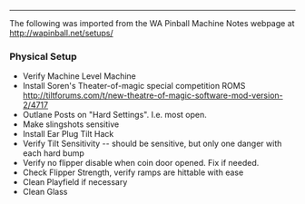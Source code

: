 ***
The following was imported from the WA Pinball Machine Notes webpage at http://wapinball.net/setups/
### Physical Setup
-   Verify Machine Level Machine
-   Install Soren's Theater-of-magic special competition ROMS\
    http://tiltforums.com/t/new-theatre-of-magic-software-mod-version-2/4717
-   Outlane Posts on "Hard Settings". I.e. most open.
-   Make slingshots sensitive
-   Install Ear Plug Tilt Hack
-   Verify Tilt Sensitivity -- should be sensitive, but only one danger with each hard bump
-   Verify no flipper disable when coin door opened. Fix if needed.
-   Check Flipper Strength, verify ramps are hittable with ease
-   Clean Playfield if necessary
-   Clean Glass
